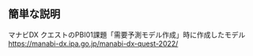## 簡単な説明


マナビDX クエストのPBI01課題「需要予測モデル作成」時に作成したモデル  
https://manabi-dx.ipa.go.jp/manabi-dx-quest-2022/


